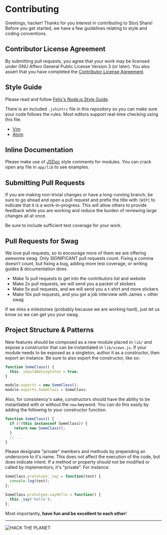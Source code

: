 Contributing
============

Greetings, hacker! Thanks for you interest in contributing to Storj Share!
Before you get started, we have a few guidelines relating to style and coding
conventions.

Contributor License Agreement
-----------------------------

By submitting pull requests, you agree that your work may be licensed under GNU Affero General Public License Version 3 (or later).
You also assert that you have completed the [Contributor License Agreement](https://storj.io/cla).

Style Guide
-----------

Please read and follow
[Felix's Node.js Style Guide](https://github.com/felixge/node-style-guide).

There is an included `.jshintrc` file in this repository so you can make sure
your code follows the rules. Most editors support real-time checking using this
file.

* [Vim](https://github.com/walm/jshint.vim)
* [Atom](https://atom.io/packages/atom-jshint)

Inline Documentation
--------------------

Please make use of [JSDoc](http://usejsdoc.org/) style comments for modules.
You can crack open any file in `app/lib` to see examples.

Submitting Pull Requests
------------------------

If you are making non-trivial changes or have a long-running branch, be sure to
go ahead and open a pull request and prefix the title with `[WIP]` to indicate
that it is a work-in-progress. This will allow others to provide feedback while
you are working and reduce the burden of reviewing large changes all at once.

Be sure to include sufficient test coverage for your work.

Pull Requests for Swag
----------------------
We love pull requests, so to encourage more of them we are offering
awesome swag. Only SIGNIFICANT pull requests count. Fixing a comma
doesn’t count, but fixing a bug, adding more test coverage, or writing
guides & documentation does.

- Make 1x pull requests to get into the contributors list and website
- Make 2x pull requests, we will send you a packet of stickers
- Make 5x pull requests, and we will send you a t-shirt and more stickers
- Make 10x pull requests, and you get a job interview with James + other swag

If we miss a milestones (probably because we are working hard), just let
us know so we can get you your swag. 

Project Structure & Patterns
----------------------------

New features should be composed as a new module placed in `lib/` and expose a
constructor that can be instantiated in `lib/views.js`. If your module needs to
be exposed as a singleton, author it as a constructor, then export an instance.
Be sure to also export the constructor, like so:

```js
function SomeClass() {
  this._shouldBeSingleton = true;
}

module.exports = new SomeClass();
module.exports.SomeClass = SomeClass;
```

Also, for consistency's sake, constructors should have the ability to be
instantiated with or without the `new` keyword. You can do this easily by
adding the following to your constructor function.

```js
function SomeClass() {
  if (!(this instanceof SomeClass)) {
    return new SomeClass();
  }
  // ...
}
```

Please designate "private" members and methods by prepending an underscore to
it's name. This does not affect the execution of the code, but does indicate
intent. If a method or property should not be modified or called by
implementors, it's "private". For instance:

```js
SomeClass.prototype._say = function(text) {
  console.log(text);
};

SomeClass.prototype.sayHello = function() {
  this._say('hello');
};
```

Most importantly, **have fun and be excellent to each other**!

---

![HACK THE PLANET](https://i.giphy.com/14kdiJUblbWBXy.gif)